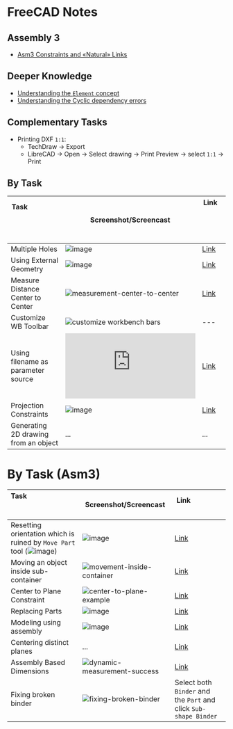 # FreeCAD Notes 

## Assembly 3

* [Asm3 Constraints and «Natural» Links](https://www.dropbox.com/s/k40drc9rlkflrjs/Asm3_contr_et_liaisons_courantes_En.pdf?dl=0)

## Deeper Knowledge 

* [Understanding the `Element` concept](https://github.com/realthunder/FreeCAD_assembly3/issues/61)
* [Understanding the Cyclic dependency errors](https://github.com/realthunder/FreeCAD_assembly3/issues/74)

## Complementary Tasks 

* Printing DXF `1:1`: 
  * TechDraw -> Export
  * LibreCAD -> Open -> Select drawing -> Print Preview -> select `1:1` -> Print

## By Task 

| Task &nbsp; &nbsp; &nbsp; &nbsp; &nbsp; &nbsp; &nbsp; &nbsp; &nbsp; &nbsp; &nbsp; &nbsp; &nbsp; &nbsp; &nbsp;&nbsp; &nbsp; &nbsp; &nbsp; &nbsp; &nbsp;&nbsp; &nbsp; &nbsp; &nbsp; &nbsp; &nbsp; &nbsp; &nbsp; &nbsp; &nbsp; &nbsp; &nbsp; &nbsp; &nbsp; &nbsp;&nbsp; &nbsp; &nbsp; &nbsp; &nbsp; &nbsp;| Screenshot/Screencast | Link &nbsp; &nbsp; &nbsp; &nbsp; &nbsp; &nbsp; &nbsp; &nbsp; &nbsp; &nbsp; &nbsp; &nbsp; &nbsp; &nbsp; &nbsp;&nbsp; &nbsp; &nbsp; &nbsp; &nbsp; &nbsp;| 
| ---- | --------------------- | ---- |
| Multiple Holes | ![image](https://user-images.githubusercontent.com/6639874/44943027-5589ee00-adc7-11e8-95d8-29288d94fb86.png) | [Link](https://forum.freecadweb.org/viewtopic.php?f=3&t=30625) | 
| Using External Geometry | ![image](https://user-images.githubusercontent.com/6639874/45157889-08ed4b00-b1eb-11e8-9f4a-95cf49c88730.png) | [Link](https://www.freecadweb.org/wiki/Sketcher_External)
| Measure Distance Center to Center | ![measurement-center-to-center](https://user-images.githubusercontent.com/6639874/44947330-467d5d00-ae14-11e8-8255-0a95f35e25cb.gif) | [Link](https://forum.freecadweb.org/viewtopic.php?p=253824#p253821) |
| Customize WB Toolbar | ![customize workbench bars](https://user-images.githubusercontent.com/6639874/45043088-ee916100-b074-11e8-9fed-7737c07aaea0.gif) | ---
| Using filename as parameter source | ![image](https://forum.freecadweb.org/download/file.php?id=66816) | [Link](https://forum.freecadweb.org/viewtopic.php?f=3&t=30720&p=254625#p254653) |
| Projection Constraints | ![image](https://user-images.githubusercontent.com/6639874/45158649-4a7ef580-b1ed-11e8-903f-17ed828b88fd.gif) | [Link](https://github.com/realthunder/FreeCAD_assembly3/issues/63#issuecomment-419207737)
| Generating 2D drawing from an object | ... | ...

# By Task (Asm3)
| Task &nbsp; &nbsp; &nbsp; &nbsp; &nbsp; &nbsp; &nbsp; &nbsp; &nbsp; &nbsp; &nbsp; &nbsp; &nbsp; &nbsp; &nbsp;&nbsp; &nbsp; &nbsp; &nbsp; &nbsp; &nbsp;&nbsp; &nbsp; &nbsp; &nbsp; &nbsp; &nbsp; &nbsp; &nbsp; &nbsp; &nbsp; &nbsp; &nbsp; &nbsp; &nbsp; &nbsp;&nbsp; &nbsp; &nbsp; &nbsp; &nbsp; &nbsp;| Screenshot/Screencast | Link &nbsp; &nbsp; &nbsp; &nbsp; &nbsp; &nbsp; &nbsp; &nbsp; &nbsp; &nbsp; &nbsp; &nbsp; &nbsp; &nbsp; &nbsp;&nbsp; &nbsp; &nbsp; &nbsp; &nbsp; &nbsp;| 
| ---- | --------------------- | ---- | 
| Resetting orientation which is ruined by `Move Part` tool (![image](https://user-images.githubusercontent.com/6639874/44947919-2736fd80-ae1d-11e8-9f9e-16c64a89788a.png)) | ![image](https://user-images.githubusercontent.com/6639874/44947955-af1d0780-ae1d-11e8-934e-d1ec0a26e711.png) | [Link](https://github.com/realthunder/FreeCAD_assembly3/issues/21#issuecomment-411357888) |
| Moving an object inside sub-container | ![movement-inside-container](https://user-images.githubusercontent.com/6639874/44950966-b9f88c00-ae5f-11e8-8a64-10172af06c23.gif) | [Link](https://github.com/realthunder/FreeCAD_assembly3/issues/28#issuecomment-412379339)
| Center to Plane Constraint | ![center-to-plane-example](https://user-images.githubusercontent.com/6639874/45145556-93bd4e00-b1c9-11e8-8094-44c3a11767ee.gif) | [Link](https://github.com/realthunder/FreeCAD_assembly3/issues/51#issuecomment-419013856)
| Replacing Parts | ![image](https://github.com/realthunder/FreeCAD_assembly3/wiki/images/replace-part.gif) | [Link](https://github.com/realthunder/FreeCAD_assembly3/issues/61)
| Modeling using assembly | ![image](https://user-images.githubusercontent.com/6639874/45268003-2df9ec00-b47f-11e8-894e-92f6214c3713.gif) | [Link](https://github.com/ceremcem/fc-asm3-cut-window) 
| Centering distinct planes | ... | [Link](https://github.com/realthunder/FreeCAD_assembly3/issues/53#issuecomment-419249913)
| Assembly Based Dimensions | ![dynamic-measurement-success](https://user-images.githubusercontent.com/6639874/45010978-d7248a80-b018-11e8-8f1d-60874426036b.gif) | [Link](https://forum.freecadweb.org/viewtopic.php?f=3&t=30676)
| Fixing broken binder | ![fixing-broken-binder](https://user-images.githubusercontent.com/6639874/45266593-ff234c00-b465-11e8-992d-6bd9150d7c5c.gif) | Select both `Binder` and the `Part` and click `Sub-shape Binder`
